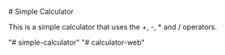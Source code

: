 \# Simple Calculator

This is a simple calculator that uses the +, -, \* and / operators.

"# simple-calculator" 
"# calculator-web" 
